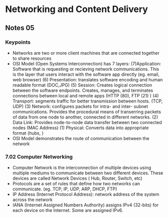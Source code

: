 # Networking and Content Delivery
## Notes 05

### Keypoints
- Networks are two or more client machines that are connected together to share resources
-  OSI Model (Open Systems Interconnection) has 7 layers:
  (7)Application:  Software that is requesting or recieving network communications. This is the layer that users interact with the software app directly (eg. email, web browser)
  (6) Presentation: translates software encoding and human readable format (DOC,JPG) 
  (5) Session: Creates logical connection between the software endpoints. Creates, manages, and terminates connections between local and remote apps (HTTP (80), FTP (21) )
  (4) Transport: segments traffic for better transmission between hosts. (TCP, UDP)
  (3) Network: configures packets for intra- and inter- subnet communications. Provides the procedural means of transerring packets of data from one node to another, connected in different networks. 
  (2) Data Link: Provides node-to-node data transfer between two connected nodes (MAC Address)
  (1) Physical: Converts data into appropriate format (hubs, )
 - OSI Model demonstrates the route of communication between the network

### 7.02 Computer Networking
- Computer Network is the interconnection of multiple devices using multiple mediums to communicate between two different devices. These devices are called Network Devices ( Hub, Router, Switch, etc)
- Protocols are a set of rules that define how two networks can communicate. (eg. TCP, IP, UDP, ARP, DHCP, FTP)
- IP Address (Internet Protocol Address): network address of the system across the network
- IANA (Internet Assigned Numbers Authority) assigns IPv4 (32-bits) for each device on the Internet. Some are assigned IPv6. 
